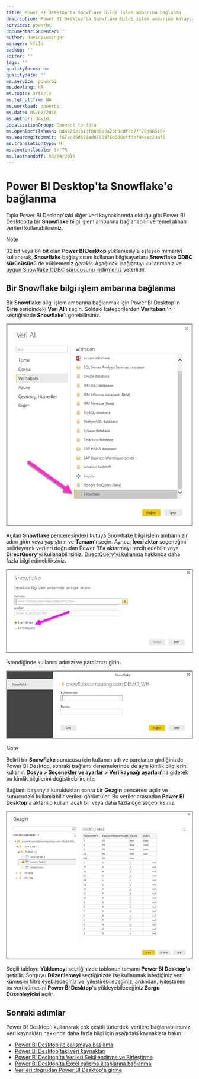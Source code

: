 ```yaml
---
title: Power BI Desktop'ta Snowflake bilgi işlem ambarına bağlanma
description: Power BI Desktop'ta Snowflake bilgi işlem ambarına kolayca bağlanma ve bu ambarı kullanma
services: powerbi
documentationcenter: ''
author: davidiseminger
manager: kfile
backup: ''
editor: ''
tags: ''
qualityfocus: no
qualitydate: ''
ms.service: powerbi
ms.devlang: NA
ms.topic: article
ms.tgt_pltfrm: NA
ms.workload: powerbi
ms.date: 05/02/2018
ms.author: davidi
LocalizationGroup: Connect to data
ms.openlocfilehash: bd49252101df0009b2a25b5cdf3b77f79d86510e
ms.sourcegitcommit: f679c05d029ad0765976d530effde744eac23af5
ms.translationtype: HT
ms.contentlocale: tr-TR
ms.lasthandoff: 05/04/2018
---
```

# <a name="connect-to-snowflake-in-power-bi-desktop"></a>Power BI Desktop'ta Snowflake'e bağlanma
Tıpkı Power BI Desktop'taki diğer veri kaynaklarında olduğu gibi Power BI Desktop'ta bir **Snowflake** bilgi işlem ambarına bağlanabilir ve temel alınan verileri kullanabilirsiniz. 

> [!NOTE]
> 32 bit veya 64 bit olan **Power BI Desktop** yüklemesiyle eşleşen mimariyi kullanarak, **Snowflake** bağlayıcısını kullanan bilgisayarlara **Snowflake ODBC sürücüsünü** de yüklemeniz *gerekir*. Aşağıdaki bağlantıyı kullanmanız ve [uygun Snowflake ODBC sürücüsünü indirmeniz](http://go.microsoft.com/fwlink/?LinkID=823762) yeterlidir.
> 
> 

## <a name="connect-to-a-snowflake-computing-warehouse"></a>Bir Snowflake bilgi işlem ambarına bağlanma
Bir **Snowflake** bilgi işlem ambarına bağlanmak için Power BI Desktop'ın **Giriş** şeridindeki **Veri Al**'ı seçin. Soldaki kategorilerden **Veritabanı**'nı seçtiğinizde **Snowflake**'i görebilirsiniz.

![](media/desktop-connect-snowflake/connect_snowflake_2b.png)

Açılan **Snowflake** penceresindeki kutuya Snowflake bilgi işlem ambarınızın adını girin veya yapıştırın ve **Tamam**'ı seçin. Ayrıca, **İçeri aktar** seçeneğini belirleyerek verileri doğrudan Power BI'a aktarmayı tercih edebilir veya **DirectQuery**'yi kullanabilirsiniz. [DirectQuery'yi kullanma](desktop-use-directquery.md) hakkında daha fazla bilgi edinebilirsiniz.

![](media/desktop-connect-snowflake/connect_snowflake_3.png)

İstendiğinde kullanıcı adınızı ve parolanızı girin.

![](media/desktop-connect-snowflake/connect_snowflake_4.png)

> [!NOTE]
> Belirli bir **Snowflake** sunucusu için kullanıcı adı ve parolanızı girdiğinizde Power BI Desktop, sonraki bağlantı denemelerinde de aynı kimlik bilgilerini kullanır. **Dosya > Seçenekler ve ayarlar > Veri kaynağı ayarları**'na giderek bu kimlik bilgilerini değiştirebilirsiniz.
> 
> 

Bağlantı başarıyla kurulduktan sonra bir **Gezgin** penceresi açılır ve sunucudaki kullanılabilir verileri görüntüler. Bu veriler arasından **Power BI Desktop**'a aktarılıp kullanılacak bir veya daha fazla öğe seçebilirsiniz.

![](media/desktop-connect-snowflake/connect_snowflake_5.png)

Seçili tabloyu **Yüklemeyi** seçtiğinizde tablonun tamamı **Power BI Desktop**'a getirilir. Sorguyu **Düzenlemeyi** seçtiğinizde ise kullanmak istediğiniz veri kümesini filtreleyebileceğiniz ve iyileştirebileceğiniz, ardından, iyileştirilen bu veri kümesini **Power BI Desktop**'a yükleyebileceğiniz **Sorgu Düzenleyicisi** açılır.

## <a name="next-steps"></a>Sonraki adımlar
Power BI Desktop'ı kullanarak çok çeşitli türlerdeki verilere bağlanabilirsiniz. Veri kaynakları hakkında daha fazla bilgi için aşağıdaki kaynaklara bakın:

* [Power BI Desktop ile çalışmaya başlama](desktop-getting-started.md)
* [Power BI Desktop'taki veri kaynakları](desktop-data-sources.md)
* [Power BI Desktop'ta Verileri Şekillendirme ve Birleştirme](desktop-shape-and-combine-data.md)
* [Power BI Desktop'ta Excel çalışma kitaplarına bağlanma](desktop-connect-excel.md)   
* [Verileri doğrudan Power BI Desktop'a girme](desktop-enter-data-directly-into-desktop.md)   

